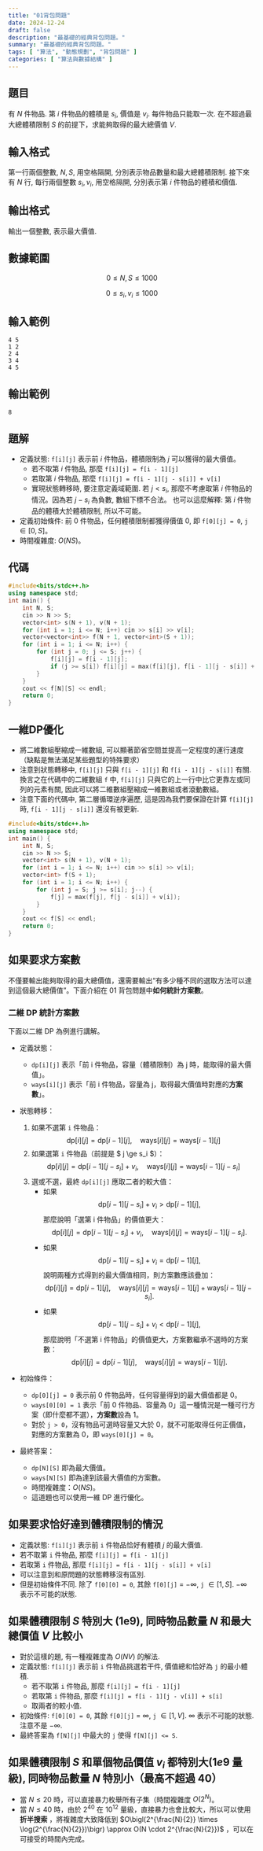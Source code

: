 ```yaml
---
title: "01背包問題"
date: 2024-12-24
draft: false
description: "最基礎的經典背包問題。"
summary: "最基礎的經典背包問題。"
tags: [ "算法", "動態規劃", "背包問題" ]
categories: [ "算法與數據結構" ]
---
```


## 題目

有 $N$ 件物品. 第 $i$ 件物品的體積是 $s_i$, 價值是 $v_i$.
每件物品只能取一次. 在不超過最大總體積限制 $S$ 的前提下，求能夠取得的最大總價值 $V$.

## 輸入格式

第一行兩個整數, $N, S$, 用空格隔開, 分別表示物品數量和最大總體積限制.
接下來有 $N$ 行, 每行兩個整數 $s_i, v_i$, 用空格隔開, 分別表示第 $i$ 件物品的體積和價值.

## 輸出格式

輸出一個整數, 表示最大價值.

## 數據範圍

$$0 \le N, S \leq 1000$$

$$0 \le s_i, v_i \leq 1000$$

## 輸入範例

```
4 5
1 2
2 4
3 4
4 5
```

## 輸出範例

```
8
```

## 題解

- 定義狀態: `f[i][j]` 表示前 $i$ 件物品，體積限制為 $j$ 可以獲得的最大價值。
    - 若不取第 $i$ 件物品, 那麼 `f[i][j] = f[i - 1][j]`
    - 若取第 $i$ 件物品, 那麼 `f[i][j] = f[i - 1][j - s[i]] + v[i]`
    - 實現狀態轉移時, 要注意定義域範圍. 若 $j < s_i$, 那麼不考慮取第 $i$ 件物品的情況。因為若 $j-s_i$ 為負數, 數組下標不合法。
      也可以這麼解釋: 第 $i$ 件物品的體積大於體積限制, 所以不可能。
- 定義初始條件: 前 $0$ 件物品，任何體積限制都獲得價值 $0$, 即 `f[0][j] = 0`, `j` $\in [0, S]$。
- 時間複雜度: $O(NS)$。

## 代碼

```cpp
#include<bits/stdc++.h>
using namespace std;
int main() {
    int N, S;
    cin >> N >> S;
    vector<int> s(N + 1), v(N + 1);
    for (int i = 1; i <= N; i++) cin >> s[i] >> v[i];
    vector<vector<int>> f(N + 1, vector<int>(S + 1));
    for (int i = 1; i <= N; i++) {
        for (int j = 0; j <= S; j++) {
            f[i][j] = f[i - 1][j];
            if (j >= s[i]) f[i][j] = max(f[i][j], f[i - 1][j - s[i]] + v[i]);
        }
    }
    cout << f[N][S] << endl;
    return 0;
}
```

## 一維DP優化

- 將二維數組壓縮成一維數組, 可以顯著節省空間並提高一定程度的運行速度（缺點是無法滿足某些題型的特殊要求）
- 注意到狀態轉移中, `f[i][j]` 只與 `f[i - 1][j]` 和 `f[i - 1][j - s[i]]` 有關. 換言之在代碼中的二維數組 `f` 中,
  `f[i][j]` 只與它的上一行中比它更靠左或同列的元素有關, 因此可以將二維數組壓縮成一維數組或者滾動數組。
- 注意下面的代碼中, 第二層循環逆序遍歷, 這是因為我們要保證在計算 `f[i][j]` 時, `f[i - 1][j - s[i]]` 還沒有被更新.

```cpp
#include<bits/stdc++.h>
using namespace std;
int main() {
    int N, S;
    cin >> N >> S;
    vector<int> s(N + 1), v(N + 1);
    for (int i = 1; i <= N; i++) cin >> s[i] >> v[i];
    vector<int> f(S + 1);
    for (int i = 1; i <= N; i++) {
        for (int j = S; j >= s[i]; j--) {
            f[j] = max(f[j], f[j - s[i]] + v[i]);
        }
    }
    cout << f[S] << endl;
    return 0;
}
```

## 如果要求方案數

不僅要輸出能夠取得的最大總價值，還需要輸出“有多少種不同的選取方法可以達到這個最大總價值”。下面介紹在 01 背包問題中**如何統計方案數**。

### 二維 DP 統計方案數

下面以二維 DP 為例進行講解。

- 定義狀態：
  - `dp[i][j]` 表示「前 i 件物品，容量（體積限制）為 j 時，能取得的最大價值」。
  - `ways[i][j]` 表示「前 i 件物品，容量為 j，取得最大價值時對應的**方案數**」。

- 狀態轉移：
  1. 如果不選第 `i` 件物品：
     $$
       \text{dp}[i][j] = \text{dp}[i-1][j], 
       \quad
       \text{ways}[i][j] = \text{ways}[i-1][j]
     $$
  2. 如果選第 `i` 件物品（前提是 $ j \ge s_i $）：
     $$
       \text{dp}[i][j] 
         = \text{dp}[i-1][j - s_i] + v_i,
       \quad
       \text{ways}[i][j]
         = \text{ways}[i-1][j - s_i]
     $$
  3. 選或不選，最終 `dp[i][j]` 應取二者的較大值：
     - 如果
       $$
         \text{dp}[i-1][j - s_i] + v_i 
           > \text{dp}[i-1][j],
       $$
       那麼說明「選第 i 件物品」的價值更大：
       $$
         \text{dp}[i][j] = \text{dp}[i-1][j - s_i] + v_i,
         \quad
         \text{ways}[i][j] = \text{ways}[i-1][j - s_i].
       $$
     - 如果
       $$
         \text{dp}[i-1][j - s_i] + v_i 
           = \text{dp}[i-1][j],
       $$
       說明兩種方式得到的最大價值相同，則方案數應該疊加：
       $$
         \text{dp}[i][j] = \text{dp}[i-1][j], 
         \quad
         \text{ways}[i][j] 
           = \text{ways}[i-1][j] 
             + \text{ways}[i-1][j - s_i].
       $$
     - 如果
       $$
         \text{dp}[i-1][j - s_i] + v_i 
           < \text{dp}[i-1][j],
       $$
       那麼說明「不選第 i 件物品」的價值更大，方案數繼承不選時的方案數：
       $$
         \text{dp}[i][j] = \text{dp}[i-1][j],
         \quad
         \text{ways}[i][j] = \text{ways}[i-1][j].
       $$

- 初始條件：
  - `dp[0][j] = 0` 表示前 0 件物品時，任何容量得到的最大價值都是 0。  
  - `ways[0][0] = 1` 表示「前 0 件物品、容量為 0」這一種情況是一種可行方案（即什麼都不選），**方案數**設為 1。  
  - 對於 `j > 0`，沒有物品可選時容量又大於 0，就不可能取得任何正價值，對應的方案數為 0，即 `ways[0][j] = 0`。

- 最終答案：  
  - `dp[N][S]` 即為最大價值。  
  - `ways[N][S]` 即為達到該最大價值的方案數。
  - 時間複雜度：$O(NS)$。
  - 這道題也可以使用一維 DP 進行優化。

## 如果要求恰好達到體積限制的情況

- 定義狀態: `f[i][j]` 表示前 `i` 件物品恰好有體積 $j$ 的最大價值.
- 若不取第 `i` 件物品, 那麼 `f[i][j] = f[i - 1][j]`
- 若取第 `i` 件物品, 那麼 `f[i][j] = f[i - 1][j - s[i]] + v[i]`
- 可以注意到和原問題的狀態轉移沒有區別.
- 但是初始條件不同. 除了 `f[0][0] = 0`, 其餘 `f[0][j]` = $-\infty$, `j` $\in [1, S]$. $-\infty$ 表示不可能的狀態.

## 如果體積限制 $S$ 特別大 (1e9), 同時物品數量 $N$ 和最大總價值 $V$ 比較小

- 對於這樣的題, 有一種複雜度為 $O(NV)$ 的解法.
- 定義狀態: `f[i][j]` 表示前 `i` 件物品挑選若干件, 價值總和恰好為 `j` 的最小體積.
    - 若不取第 `i` 件物品, 那麼 `f[i][j] = f[i - 1][j]`
    - 若取第 `i` 件物品, 那麼 `f[i][j] = f[i - 1][j - v[i]] + s[i]`
    - 取兩者的較小值.
- 初始條件: `f[0][0] = 0`, 其餘 `f[0][j]` = $\infty$, `j` $\in [1, V]$. $\infty$ 表示不可能的狀態. 注意不是 $-\infty$.
- 最終答案為 `f[N][j]` 中最大的 `j` 使得 `f[N][j] <= S`.

## 如果體積限制 $S$ 和單個物品價值 $v_i$ 都特別大($1e9$ 量級), 同時物品數量 $N$ 特別小（最高不超過 40）

- 當 $N \leq 20$ 時，可以直接暴力枚舉所有子集（時間複雜度 $O(2^N)$。
- 當 $N \leq 40$ 時，由於 $2^{40}$ 在 $10^{12}$ 量級，直接暴力也會比較大，所以可以使用 **折半搜索**
  ，將複雜度大致降低到 $O\bigl(2^{\frac{N}{2}} \times \log(2^{\frac{N}{2}})\bigr) \approx O(N \cdot 2^{\frac{N}{2}})$
  ，可以在可接受的時間內完成。
